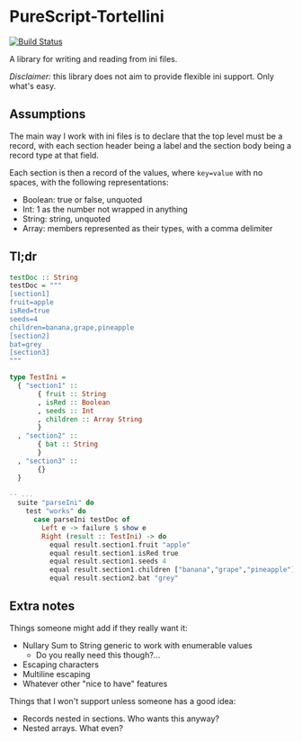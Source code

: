 # PureScript-Tortellini

[![Build Status](https://travis-ci.org/justinwoo/purescript-tortellini.svg?branch=master)](https://travis-ci.org/justinwoo/purescript-tortellini)

A library for writing and reading from ini files.

*Disclaimer:* this library does not aim to provide flexible ini support. Only what's easy.

## Assumptions

The main way I work with ini files is to declare that the top level must be a record, with each section header being a label and the section body being a record type at that field.

Each section is then a record of the values, where `key=value` with no spaces, with the following representations:

* Boolean: true or false, unquoted
* Int: 1 as the number not wrapped in anything
* String: string, unquoted
* Array: members represented as their types, with a comma delimiter

## Tl;dr

```hs
testDoc :: String
testDoc = """
[section1]
fruit=apple
isRed=true
seeds=4
children=banana,grape,pineapple
[section2]
bat=grey
[section3]
"""

type TestIni =
  { "section1" ::
       { fruit :: String
       , isRed :: Boolean
       , seeds :: Int
       , children :: Array String
       }
  , "section2" ::
       { bat :: String
       }
  , "section3" ::
       {}
  }
  
-- ...
  suite "parseIni" do
    test "works" do
      case parseIni testDoc of
        Left e -> failure $ show e
        Right (result :: TestIni) -> do
          equal result.section1.fruit "apple"
          equal result.section1.isRed true
          equal result.section1.seeds 4
          equal result.section1.children ["banana","grape","pineapple"]
          equal result.section2.bat "grey"
```

## Extra notes

Things someone might add if they really want it:

* Nullary Sum to String generic to work with enumerable values
    * Do you really need this though?...
* Escaping characters
* Multiline escaping
* Whatever other "nice to have" features

Things that I won't support unless someone has a good idea:

* Records nested in sections. Who wants this anyway?
* Nested arrays. What even?
